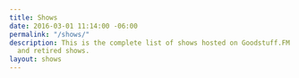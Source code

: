 ```yaml
---
title: Shows
date: 2016-03-01 11:14:00 -06:00
permalink: "/shows/"
description: This is the complete list of shows hosted on Goodstuff.FM including active
  and retired shows.
layout: shows
---
```


